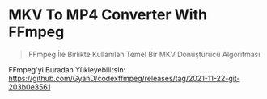 # MKV To MP4 Converter With FFmpeg

> FFmpeg İle Birlikte Kullanılan Temel Bir MKV Dönüştürücü Algoritması

FFmpeg'yi Buradan Yükleyebilirsin: https://github.com/GyanD/codexffmpeg/releases/tag/2021-11-22-git-203b0e3561


